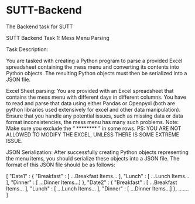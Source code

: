 # SUTT-Backend
The Backend task for SUTT

SUTT Backend Task 1: Mess Menu Parsing

Task Description:

You are tasked with creating a Python program to parse a provided Excel spreadsheet
containing the mess menu and converting its contents into Python objects. The resulting
Python objects must then be serialized into a JSON file.

Excel Sheet parsing: You are provided with an Excel spreadsheet that contains the mess
menu with different days in different columns. You have to read and parse that data using
either Pandas or Openpyxl (both are python libraries used extensively for excel and other
data manipulation). Ensure that you handle any potential issues, such as missing data or
data format inconsistencies, the mess menu has many such problems. Note: Make sure you
exclude the “ ******** ” in some rows. PS: YOU ARE NOT ALLOWED TO MODIFY THE EXCEL,
UNLESS THERE IS SOME EXTREME ISSUE.

JSON Serialization: After successfully creating Python objects representing the
menu items, you should serialize these objects into a JSON file. The format of this JSON file
should be as follows:

[
"Date1" : {
"Breakfast" : [ ...Breakfast Items... ],
"Lunch" : [ ...Lunch Items... ],
"Dinner" : [ ...Dinner Items...]
},
"Date2" : {
"Breakfast" : [ ...Breakfast Items... ],
"Lunch" : [ ...Lunch Items... ],
"Dinner" : [ ...Dinner Items...]
},
.......
]

